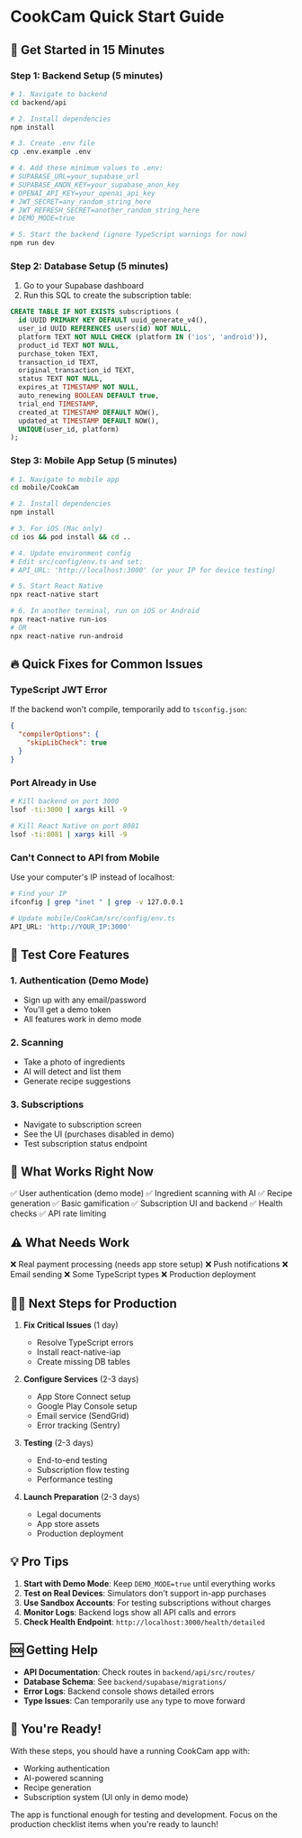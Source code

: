 # CookCam Quick Start Guide

## 🚀 Get Started in 15 Minutes

### Step 1: Backend Setup (5 minutes)

```bash
# 1. Navigate to backend
cd backend/api

# 2. Install dependencies
npm install

# 3. Create .env file
cp .env.example .env

# 4. Add these minimum values to .env:
# SUPABASE_URL=your_supabase_url
# SUPABASE_ANON_KEY=your_supabase_anon_key
# OPENAI_API_KEY=your_openai_api_key
# JWT_SECRET=any_random_string_here
# JWT_REFRESH_SECRET=another_random_string_here
# DEMO_MODE=true

# 5. Start the backend (ignore TypeScript warnings for now)
npm run dev
```

### Step 2: Database Setup (5 minutes)

1. Go to your Supabase dashboard
2. Run this SQL to create the subscription table:

```sql
CREATE TABLE IF NOT EXISTS subscriptions (
  id UUID PRIMARY KEY DEFAULT uuid_generate_v4(),
  user_id UUID REFERENCES users(id) NOT NULL,
  platform TEXT NOT NULL CHECK (platform IN ('ios', 'android')),
  product_id TEXT NOT NULL,
  purchase_token TEXT,
  transaction_id TEXT,
  original_transaction_id TEXT,
  status TEXT NOT NULL,
  expires_at TIMESTAMP NOT NULL,
  auto_renewing BOOLEAN DEFAULT true,
  trial_end TIMESTAMP,
  created_at TIMESTAMP DEFAULT NOW(),
  updated_at TIMESTAMP DEFAULT NOW(),
  UNIQUE(user_id, platform)
);
```

### Step 3: Mobile App Setup (5 minutes)

```bash
# 1. Navigate to mobile app
cd mobile/CookCam

# 2. Install dependencies
npm install

# 3. For iOS (Mac only)
cd ios && pod install && cd ..

# 4. Update environment config
# Edit src/config/env.ts and set:
# API_URL: 'http://localhost:3000' (or your IP for device testing)

# 5. Start React Native
npx react-native start

# 6. In another terminal, run on iOS or Android
npx react-native run-ios
# OR
npx react-native run-android
```

## 🔥 Quick Fixes for Common Issues

### TypeScript JWT Error
If the backend won't compile, temporarily add to `tsconfig.json`:
```json
{
  "compilerOptions": {
    "skipLibCheck": true
  }
}
```

### Port Already in Use
```bash
# Kill backend on port 3000
lsof -ti:3000 | xargs kill -9

# Kill React Native on port 8081
lsof -ti:8081 | xargs kill -9
```

### Can't Connect to API from Mobile
Use your computer's IP instead of localhost:
```bash
# Find your IP
ifconfig | grep "inet " | grep -v 127.0.0.1

# Update mobile/CookCam/src/config/env.ts
API_URL: 'http://YOUR_IP:3000'
```

## 🎯 Test Core Features

### 1. Authentication (Demo Mode)
- Sign up with any email/password
- You'll get a demo token
- All features work in demo mode

### 2. Scanning
- Take a photo of ingredients
- AI will detect and list them
- Generate recipe suggestions

### 3. Subscriptions
- Navigate to subscription screen
- See the UI (purchases disabled in demo)
- Test subscription status endpoint

## 📱 What Works Right Now

✅ User authentication (demo mode)
✅ Ingredient scanning with AI
✅ Recipe generation
✅ Basic gamification
✅ Subscription UI and backend
✅ Health checks
✅ API rate limiting

## ⚠️ What Needs Work

❌ Real payment processing (needs app store setup)
❌ Push notifications
❌ Email sending
❌ Some TypeScript types
❌ Production deployment

## 🏃‍♂️ Next Steps for Production

1. **Fix Critical Issues** (1 day)
   - Resolve TypeScript errors
   - Install react-native-iap
   - Create missing DB tables

2. **Configure Services** (2-3 days)
   - App Store Connect setup
   - Google Play Console setup
   - Email service (SendGrid)
   - Error tracking (Sentry)

3. **Testing** (2-3 days)
   - End-to-end testing
   - Subscription flow testing
   - Performance testing

4. **Launch Preparation** (2-3 days)
   - Legal documents
   - App store assets
   - Production deployment

## 💡 Pro Tips

1. **Start with Demo Mode**: Keep `DEMO_MODE=true` until everything works
2. **Test on Real Devices**: Simulators don't support in-app purchases
3. **Use Sandbox Accounts**: For testing subscriptions without charges
4. **Monitor Logs**: Backend logs show all API calls and errors
5. **Check Health Endpoint**: `http://localhost:3000/health/detailed`

## 🆘 Getting Help

- **API Documentation**: Check routes in `backend/api/src/routes/`
- **Database Schema**: See `backend/supabase/migrations/`
- **Error Logs**: Backend console shows detailed errors
- **Type Issues**: Can temporarily use `any` type to move forward

## 🎉 You're Ready!

With these steps, you should have a running CookCam app with:
- Working authentication
- AI-powered scanning
- Recipe generation
- Subscription system (UI only in demo mode)

The app is functional enough for testing and development. Focus on the production checklist items when you're ready to launch! 